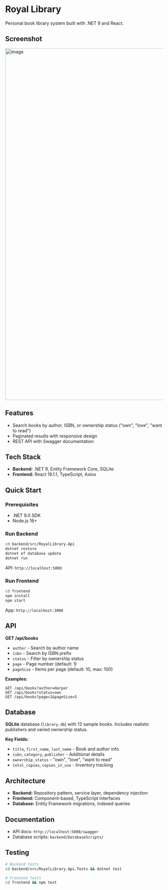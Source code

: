 ﻿# Royal Library

Personal book library system built with .NET 9 and React.

## Screenshot
<img width="1134" height="1120" alt="image" src="https://github.com/user-attachments/assets/aa010555-c505-4b9c-8340-679948dc9a54" />

## Features

- Search books by author, ISBN, or ownership status ("own", "love", "want to read")
- Paginated results with responsive design
- REST API with Swagger documentation

## Tech Stack

- **Backend:** .NET 9, Entity Framework Core, SQLite
- **Frontend:** React 19.1.1, TypeScript, Axios

## Quick Start

### Prerequisites
- .NET 9.0 SDK
- Node.js 16+

### Run Backend
```bash
cd backend/src/RoyalLibrary.Api
dotnet restore
dotnet ef database update
dotnet run
```
API: `http://localhost:5000`

### Run Frontend
```bash
cd frontend
npm install
npm start
```
App: `http://localhost:3000`

## API

**GET /api/books**
- `author` - Search by author name
- `isbn` - Search by ISBN prefix  
- `status` - Filter by ownership status
- `page` - Page number (default: 1)
- `pageSize` - Items per page (default: 10, max: 100)

**Examples:**
```
GET /api/books?author=Harper
GET /api/books?status=own
GET /api/books?page=1&pageSize=5
```

## Database

**SQLite** database (`library.db`) with 13 sample books. Includes realistic publishers and varied ownership status.

**Key Fields:**
- `title`, `first_name`, `last_name` - Book and author info
- `isbn`, `category`, `publisher` - Additional details
- `ownership_status` - "own", "love", "want to read"
- `total_copies`, `copies_in_use` - Inventory tracking

## Architecture

- **Backend:** Repository pattern, service layer, dependency injection
- **Frontend:** Component-based, TypeScript interfaces
- **Database:** Entity Framework migrations, indexed queries

## Documentation

- API docs: `http://localhost:5000/swagger`
- Database scripts: `backend/DatabaseScripts/`

## Testing

```bash
# Backend tests
cd backend/src/RoyalLibrary.Api.Tests && dotnet test

# Frontend tests  
cd frontend && npm test
```

